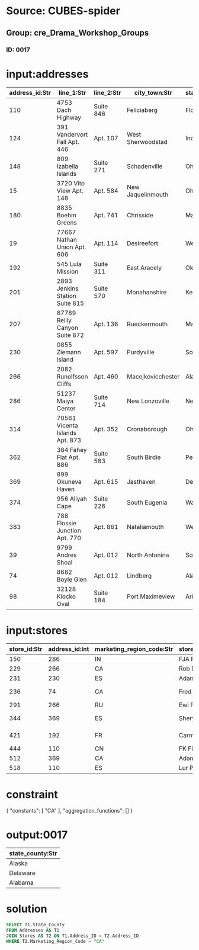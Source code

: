 # Source: CUBES-spider
## Group: cre_Drama_Workshop_Groups
### ID: 0017

# input:addresses

| address_id:Str | line_1:Str | line_2:Str | city_town:Str | state_county:Str | other_details:Str |
|---|---|---|---|---|---|
| 110 | 4753 Dach Highway | Suite 846 | Feliciaberg | Florida | nan |
| 124 | 391 Vandervort Fall Apt. 446 | Apt. 107 | West Sherwoodstad | Indiana | nan |
| 148 | 809 Izabella Islands | Suite 271 | Schadenville | Ohio | nan |
| 15 | 3720 Vito View Apt. 148 | Apt. 584 | New Jaquelinmouth | Ohio | nan |
| 180 | 8835 Boehm Greens | Apt. 741 | Chrisside | Maryland | nan |
| 19 | 77667 Nathan Union Apt. 606 | Apt. 114 | Desireefort | WestVirginia | nan |
| 192 | 545 Lula Mission | Suite 311 | East Aracely | Oklahoma | nan |
| 201 | 2893 Jenkins Station Suite 815 | Suite 570 | Monahanshire | Kentucky | nan |
| 207 | 87789 Reilly Canyon Suite 872 | Apt. 136 | Rueckermouth | Maryland | nan |
| 230 | 0855 Ziemann Island | Apt. 597 | Purdyville | SouthCarolina | nan |
| 266 | 2082 Runolfsson Cliffs | Apt. 460 | Macejkovicchester | Alaska | nan |
| 286 | 51237 Maiya Center | Suite 714 | New Lonzoville | Nebraska | nan |
| 314 | 70561 Vicenta Islands Apt. 873 | Apt. 352 | Cronaborough | Ohio | nan |
| 362 | 384 Fahey Flat Apt. 886 | Suite 583 | South Birdie | Pennsylvania | nan |
| 369 | 899 Okuneva Haven | Apt. 615 | Jasthaven | Delaware | nan |
| 374 | 956 Aliyah Cape | Suite 226 | South Eugenia | Washington | nan |
| 383 | 788 Flossie Junction Apt. 770 | Apt. 861 | Nataliamouth | WestVirginia | nan |
| 39 | 9799 Andres Shoal | Apt. 012 | North Antonina | SouthDakota | nan |
| 74 | 8682 Boyle Glen | Apt. 012 | Lindberg | Alabama | nan |
| 98 | 32128 Klocko Oval | Suite 184 | Port Maximeview | Arizona | nan |

# input:stores

| store_id:Str | address_id:Int | marketing_region_code:Str | store_name:Str | store_phone:Str | store_email_address:Str | other_details:Str |
|---|---|---|---|---|---|---|
| 150 | 286 | IN | FJA Filming | +65(1)3590790358 | fjacobson@example.com | nan |
| 229 | 266 | CA | Rob Dinning | 1-327-185-9368 | rborer@example.org | 5 stars |
| 231 | 230 | ES | Adan Dinning | 896-931-9633x869 | adan93@example.com | nan |
| 236 | 74 | CA | Fred Dinning | 893-457-3102x4293 | frederik37@example.org | nan |
| 291 | 266 | RU | Ewi Filming | +46(1)1411714927 | ewisoky@example.org | nan |
| 344 | 369 | ES | Shery Photo | 1-678-902-9434x1148 | shirley07@example.net | 4 stars |
| 421 | 192 | FR | Carmol Photo | (941)444-7666x7089 | carmel04@example.com | 3 stars |
| 444 | 110 | CN | FK Filming | 086-705-8793 | fkuvalis@example.net | nan |
| 512 | 369 | CA | Adam Photo | 127.870.0753x54565 | adams.miles@example.net | 5 stars |
| 518 | 110 | ES | Lur Photo | 605-319-8245 | lurline24@example.org | nan |

# constraint

{
  "constants": [
    "CA"
  ],
  "aggregation_functions": []
}

# output:0017

| state_county:Str |
|---|
| Alaska |
| Delaware |
| Alabama |

# solution

```sql
SELECT T1.State_County
FROM Addresses AS T1
JOIN Stores AS T2 ON T1.Address_ID = T2.Address_ID
WHERE T2.Marketing_Region_Code = "CA"
```
